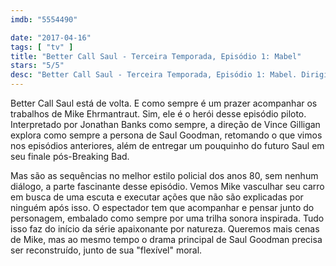 ```yaml
---
imdb: "5554490"

date: "2017-04-16"
tags: [ "tv" ]
title: "Better Call Saul - Terceira Temporada, Episódio 1: Mabel"
stars: "5/5"
desc: "Better Call Saul - Terceira Temporada, Episódio 1: Mabel. Dirigido por Vince Gilligan. Escrito por Vince Gilligan, Peter Gould. Com Bob Odenkirk (Jimmy McGill), Jonathan Banks (Mike Ehrmantraut), Rhea Seehorn (Kim Wexler), Patrick Fabian (Howard Hamlin), Michael Mando (Nacho Varga), Michael McKean (Chuck McGill), Cara Pifko (Paige Novick), Brendan Fehr (Captain Bauer), Joe DeRosa (Veterinarian)."
---
```

Better Call Saul está de volta. E como sempre é um prazer acompanhar os trabalhos de Mike Ehrmantraut. Sim, ele é o herói desse episódio piloto. Interpretado por Jonathan Banks como sempre, a direção de Vince Gilligan explora como sempre a persona de Saul Goodman, retomando o que vimos nos episódios anteriores, além de entregar um pouquinho do futuro Saul em seu finale pós-Breaking Bad.

Mas são as sequências no melhor estilo policial dos anos 80, sem nenhum diálogo, a parte fascinante desse episódio. Vemos Mike vasculhar seu carro em busca de uma escuta e executar ações que não são explicadas por ninguém após isso. O espectador tem que acompanhar e pensar junto do personagem, embalado como sempre por uma trilha sonora inspirada. Tudo isso faz do início da série apaixonante por natureza. Queremos mais cenas de Mike, mas ao mesmo tempo o drama principal de Saul Goodman precisa ser reconstruído, junto de sua "flexível" moral.

